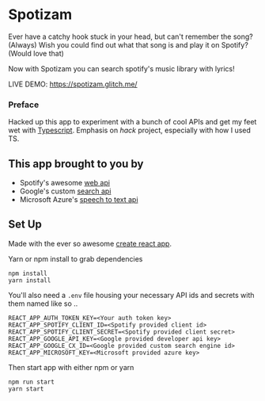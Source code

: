 # Spotizam

Ever have a catchy hook stuck in your head, but can't remember the song? (Always)
Wish you could find out what that song is and play it on Spotify? (Would love that)

Now with Spotizam you can search spotify's music library with lyrics!

LIVE DEMO: https://spotizam.glitch.me/
### Preface

Hacked up this app to experiment with a bunch of cool APIs and get my feet wet with [Typescript](https://www.typescriptlang.org/). Emphasis on _hack_ project, especially with how I used TS.

## This app brought to you by

- Spotify's awesome [web api](https://developer.spotify.com/documentation/web-api/)
- Google's custom [search api](https://developers.google.com/custom-search/json-api/v1/overview?authuser=1)
- Microsoft Azure's [speech to text api](https://azure.microsoft.com/en-us/services/cognitive-services/speech-to-text/)

## Set Up

Made with the ever so awesome [create react app](https://github.com/wmonk/create-react-app-typescript).

Yarn or npm install to grab dependencies

```
npm install
yarn install
```

You'll also need a `.env` file housing your necessary API ids and secrets with them named like so ..

```
REACT_APP_AUTH_TOKEN_KEY=<Your auth token key>
REACT_APP_SPOTIFY_CLIENT_ID=<Spotify provided client id>
REACT_APP_SPOTIFY_CLIENT_SECRET=<Spotify provided client secret>
REACT_APP_GOOGLE_API_KEY=<Google provided developer api key>
REACT_APP_GOOGLE_CX_ID=<Google provided custom search engine id>
REACT_APP_MICROSOFT_KEY=<Microsoft provided azure key>
```

Then start app with either npm or yarn 

```
npm run start 
yarn start
```

